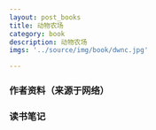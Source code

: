 ```yaml
---
layout: post_books
title: 动物农场
category: book
description: 动物农场
imgs: '../source/img/book/dwnc.jpg'

---
```

### 作者资料（来源于网络）


### 读书笔记
 